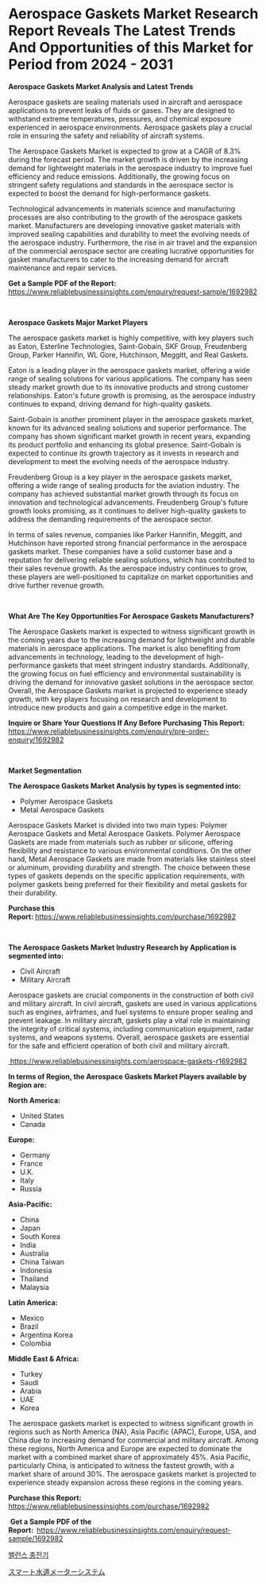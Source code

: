 <p><h1>Aerospace Gaskets Market Research Report Reveals The Latest Trends And Opportunities of this Market for Period from 2024 - 2031</h1></p><p><strong>Aerospace Gaskets Market Analysis and Latest Trends</strong></p>
<p><p>Aerospace gaskets are sealing materials used in aircraft and aerospace applications to prevent leaks of fluids or gases. They are designed to withstand extreme temperatures, pressures, and chemical exposure experienced in aerospace environments. Aerospace gaskets play a crucial role in ensuring the safety and reliability of aircraft systems.</p><p>The Aerospace Gaskets Market is expected to grow at a CAGR of 8.3% during the forecast period. The market growth is driven by the increasing demand for lightweight materials in the aerospace industry to improve fuel efficiency and reduce emissions. Additionally, the growing focus on stringent safety regulations and standards in the aerospace sector is expected to boost the demand for high-performance gaskets.</p><p>Technological advancements in materials science and manufacturing processes are also contributing to the growth of the aerospace gaskets market. Manufacturers are developing innovative gasket materials with improved sealing capabilities and durability to meet the evolving needs of the aerospace industry. Furthermore, the rise in air travel and the expansion of the commercial aerospace sector are creating lucrative opportunities for gasket manufacturers to cater to the increasing demand for aircraft maintenance and repair services.</p></p>
<p><strong>Get a Sample PDF of the Report:&nbsp;</strong> <a href="https://www.reliablebusinessinsights.com/enquiry/request-sample/1692982">https://www.reliablebusinessinsights.com/enquiry/request-sample/1692982</a></p>
<p>&nbsp;</p>
<p><strong>Aerospace Gaskets Major Market Players</strong></p>
<p><p>The aerospace gaskets market is highly competitive, with key players such as Eaton, Esterline Technologies, Saint-Gobain, SKF Group, Freudenberg Group, Parker Hannifin, WL Gore, Hutchinson, Meggitt, and Real Gaskets.</p><p>Eaton is a leading player in the aerospace gaskets market, offering a wide range of sealing solutions for various applications. The company has seen steady market growth due to its innovative products and strong customer relationships. Eaton's future growth is promising, as the aerospace industry continues to expand, driving demand for high-quality gaskets.</p><p>Saint-Gobain is another prominent player in the aerospace gaskets market, known for its advanced sealing solutions and superior performance. The company has shown significant market growth in recent years, expanding its product portfolio and enhancing its global presence. Saint-Gobain is expected to continue its growth trajectory as it invests in research and development to meet the evolving needs of the aerospace industry.</p><p>Freudenberg Group is a key player in the aerospace gaskets market, offering a wide range of sealing products for the aviation industry. The company has achieved substantial market growth through its focus on innovation and technological advancements. Freudenberg Group's future growth looks promising, as it continues to deliver high-quality gaskets to address the demanding requirements of the aerospace sector.</p><p>In terms of sales revenue, companies like Parker Hannifin, Meggitt, and Hutchinson have reported strong financial performance in the aerospace gaskets market. These companies have a solid customer base and a reputation for delivering reliable sealing solutions, which has contributed to their sales revenue growth. As the aerospace industry continues to grow, these players are well-positioned to capitalize on market opportunities and drive further revenue growth.</p></p>
<p>&nbsp;</p>
<p><strong>What Are The Key Opportunities For Aerospace Gaskets Manufacturers?</strong></p>
<p><p>The Aerospace Gaskets market is expected to witness significant growth in the coming years due to the increasing demand for lightweight and durable materials in aerospace applications. The market is also benefiting from advancements in technology, leading to the development of high-performance gaskets that meet stringent industry standards. Additionally, the growing focus on fuel efficiency and environmental sustainability is driving the demand for innovative gasket solutions in the aerospace sector. Overall, the Aerospace Gaskets market is projected to experience steady growth, with key players focusing on research and development to introduce new products and gain a competitive edge in the market.</p></p>
<p><strong>Inquire or Share Your Questions If Any Before Purchasing This Report:</strong> <a href="https://www.reliablebusinessinsights.com/enquiry/pre-order-enquiry/1692982">https://www.reliablebusinessinsights.com/enquiry/pre-order-enquiry/1692982</a></p>
<p>&nbsp;</p>
<p><strong>Market Segmentation</strong></p>
<p><strong>The Aerospace Gaskets Market Analysis by types is segmented into:</strong></p>
<p><ul><li>Polymer Aerospace Gaskets</li><li>Metal Aerospace Gaskets</li></ul></p>
<p><p>Aerospace Gaskets Market is divided into two main types: Polymer Aerospace Gaskets and Metal Aerospace Gaskets. Polymer Aerospace Gaskets are made from materials such as rubber or silicone, offering flexibility and resistance to various environmental conditions. On the other hand, Metal Aerospace Gaskets are made from materials like stainless steel or aluminum, providing durability and strength. The choice between these types of gaskets depends on the specific application requirements, with polymer gaskets being preferred for their flexibility and metal gaskets for their durability.</p></p>
<p><strong>Purchase this Report:&nbsp;</strong><a href="https://www.reliablebusinessinsights.com/purchase/1692982">https://www.reliablebusinessinsights.com/purchase/1692982</a></p>
<p>&nbsp;</p>
<p><strong>The Aerospace Gaskets Market Industry Research by Application is segmented into:</strong></p>
<p><ul><li>Civil Aircraft</li><li>Military Aircraft</li></ul></p>
<p><p>Aerospace gaskets are crucial components in the construction of both civil and military aircraft. In civil aircraft, gaskets are used in various applications such as engines, airframes, and fuel systems to ensure proper sealing and prevent leakage. In military aircraft, gaskets play a vital role in maintaining the integrity of critical systems, including communication equipment, radar systems, and weapons systems. Overall, aerospace gaskets are essential for the safe and efficient operation of both civil and military aircraft.</p></p>
<p><a href="https://www.reliablebusinessinsights.com/aerospace-gaskets-r1692982">&nbsp;https://www.reliablebusinessinsights.com/aerospace-gaskets-r1692982</a></p>
<p><strong>In terms of Region, the Aerospace Gaskets Market Players available by Region are:</strong></p>
<p>
    <p> <strong> North America: </strong>
        <ul>
            <li>United States</li>
            <li>Canada</li>
        </ul>
        </p> 
    <p> <strong> Europe: </strong>
        <ul>
            <li>Germany</li>
            <li>France</li>
            <li>U.K.</li>
            <li>Italy</li>
            <li>Russia</li>
        </ul>
        </p> 
    <p> <strong> Asia-Pacific: </strong>
        <ul>
            <li>China</li>
            <li>Japan</li>
            <li>South Korea</li>
            <li>India</li>
            <li>Australia</li>
            <li>China Taiwan</li>
            <li>Indonesia</li>
            <li>Thailand</li>
            <li>Malaysia</li>
        </ul>
        </p> 
    <p> <strong> Latin America: </strong>
        <ul>
            <li>Mexico</li>
            <li>Brazil</li>
            <li>Argentina Korea</li>
            <li>Colombia</li>
        </ul>
        </p> 
    <p> <strong> Middle East & Africa: </strong>
        <ul>
            <li>Turkey</li>
            <li>Saudi</li>
            <li>Arabia</li>
            <li>UAE</li>
            <li>Korea</li>
        </ul>
    </p>
    </p>
<p><p>The aerospace gaskets market is expected to witness significant growth in regions such as North America (NA), Asia Pacific (APAC), Europe, USA, and China due to increasing demand for commercial and military aircraft. Among these regions, North America and Europe are expected to dominate the market with a combined market share of approximately 45%. Asia Pacific, particularly China, is anticipated to witness the fastest growth, with a market share of around 30%. The aerospace gaskets market is projected to experience steady expansion across these regions in the coming years.</p></p>
<p><strong>Purchase this Report: </strong><a href="https://www.reliablebusinessinsights.com/purchase/1692982">https://www.reliablebusinessinsights.com/purchase/1692982</a></p>
<p>&nbsp;<strong>Get a Sample PDF of the Report:&nbsp;&nbsp;</strong><a href="https://www.reliablebusinessinsights.com/enquiry/request-sample/1692982">https://www.reliablebusinessinsights.com/enquiry/request-sample/1692982</a></p>
<p><strong></strong></p>
<p><p><a href="https://github.com/hzumrdvas204296/Market-Research-Report-List-3/blob/main/437461944422.md">밸런스 충전기</a></p><p><a href="https://github.com/avbqbctihcbe2/Market-Research-Report-List-3/blob/main/295653334267.md">スマート水道メーターシステム</a></p></p>